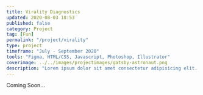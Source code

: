 ```yaml
---
title: Virality Diagnostics
updated: 2020-08-03 18:53
published: false
category: Project
tag: [Fun]
permalink: "/project/virality"
type: project
timeframe: "July - September 2020"
tools: "Figma, HTML/CSS, Javascript, Photoshop, Illustrator"
coverimage: ../../images/projectimages/gatsby-astronaut.png
description: "Lorem ipsum dolor sit amet consectetur adipisicing elit. Veritatis sapiente obcaecati id enim libero quaerat nihil molestiae fugiat dicta? Quasi laudantium voluptas veniam soluta quos, perspiciatis ducimus enim? Libero, voluptatum."
---
```


<div class="csblock" id="overview"> 
    Coming Soon... 
</div>